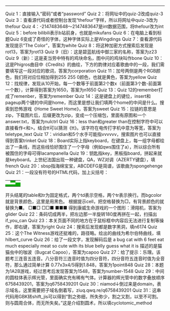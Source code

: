 ***
Quiz 1：直接输入“密码”或者“password”
Quiz 2：将网址中的quiz-2改成quiz-3
Quiz 3：查看源代码或者控制台发现“thefour”字样，所以将网址中quiz-3改为thefour
Quiz 4：-2147483648～2147483647是int数据范围，将thefour改为int
Quiz 5：before bilibili表示b站前身，也就是mikufans
Quiz 6：在电脑上看到标题Quiz 6变成了奇怪的字体，这种字体实际上是Wingdings
Quiz 7：查看源代码发现提示“The Color”，答案为white
Quiz 8：将这种加密方式搜索后发现是rot13，答案为rot13
Quiz 9（旧）：这是碧蓝航线中御三家的名称，答案为z23
Quiz 9（新）：这是麦当劳中特有的鸡块命名，图中问的鸡块叫作bone
Quiz 10：这是Phigros曲目中《Credits》的曲绘，下方的韵律对应着歌曲中的一段，我们需要填写这一段对应的歌词，答案为corporation
Quiz 11：加号两侧是两个RGB颜色，我们将对应位相加得到255 255 0颜色，也就是黄色，答案为yellow
Quiz 12：找规律，发现从10开始，每一个数等于前面第2个数x（前面第3个数-前面第一个数），计算得到答案为1650，答案为n1650
Quiz 13：Quiz 12的remember打成了remenber，答案为remember
Quiz 14：这是键盘上的键位，insert和pageup两个键的中间是home，而这里是想让我们填两个home的中间是什么。搜索到恐怖游戏《Home Sweet Home》，答案为sweet
Quiz 15：拉链的意思是zip，下载图片后，后缀更改为zip，变成一个压缩包，里面有原图和一个answer.txt，答案为nulctrl
Quiz 16：less than和greater than在控制字符中可以直接看作<和>。结合tt可以猜测《tt》。该字符在电传打字机中意为等宽，答案为teletype_text
Quiz 17：viridian和5个水手可能指vvvvvv，搜索图片也可以直接得到答案trinket
Quiz 18：Board实际上指keyboard，在键盘上，每一组字母都绘出了一条线，而这些线恰好围住了一个字母（例如qws围住了a），所以综合所有被围住的字母可得lacampanella
Quiz 19：钥匙指key，黑板指board，拼起来就是keyboard。上世纪法国出现一种键盘，QA，WZ对调（AZERTY键盘），填french
Quiz 20：sbsp指海绵宝宝，ABCDEFG是简谱，该歌曲为spongehenge
Quiz 21：一段没有符号的HTML代码，加上尖括号：
<table><tr><td></td><td bgcolor=”black”>
</td><td></td><tr></tr><td></td><td></td><td bgcolor=”black”>
</td><tr></tr><td bgcolor=”black”></td><td bgcolor=”black”>
</td><td bgcolor=”black”></td><tr><table>
开头结尾的table和tr为固定格式，两个td表示空格，两个tr表示换行。而bgcolor就是背景颜色，这里是用黑色。
根据提示cell，把空格替换为□，有背景颜色的就替换为■。
□■□
□□■
■■■
得到康威生命游戏的一个图形：滑翔机，答案为glider
Quiz 22：条码切成两半，把左边那一半旋转180度再拼在一起，扫描出if_you_can
Quiz 23：本关页面不同的地方在于鼠标框中内容后无法进行复制等操作，即右键，答案为right
Quiz 24：搜索后发现都是数字黑洞，填n6174
Quiz 25：这个The Witness游戏还挺难的，路径略。绘出的曲线为希尔伯特曲线，填hilbert_curve
Quiz 26：给了一段文字，发现解码后是
a bug cat with 6 feet
eat much especially meat
so cute with its blue belly
guess what it is
描述的是猫猫虫中的咖波（Bugcat Capoo），答案为capoo
Quiz 27：给了提示：乐理。该题考三连音五连音。八分音符三连音时值为四分音符，四分音符五连音时值为全音符，那么通过简单计算
0.77x3x4/5得到1.848，答案为1point848
Quiz 28：本题为1A2B游戏，经过思考后发现答案为1548，答案为number-1548
Quiz 29：中间的圆柱体表示辉光管，里面确实充有稀有气体。计算器的辉光管中的数字叠放顺序6758439201，答案为q6758439201
Quiz 30：niamod↓倒过来是domain，表示域名，这里需要把子域名倒着写，ziuq.qwq.re/q6758439201
Quiz 31：这串代码用GBK转shift_jis可以得到“割之弥细，所失弥少，割之又割，以至不可割。则与圆周合体，而无所失矣。”这是介绍割圆术，所以填cyclotomic_method